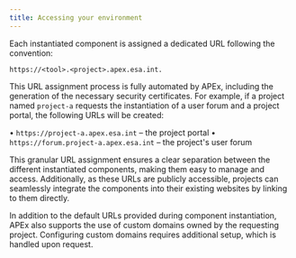 ```yaml
---
title: Accessing your environment
---
```


Each instantiated component is assigned a dedicated URL following the convention:

`https://<tool>.<project>.apex.esa.int.`

This URL assignment process is fully automated by APEx, including the generation of the necessary security certificates.
For example, if a project named `project-a` requests the instantiation of a user forum and a project portal, the following
URLs will be created:

• `https://project-a.apex.esa.int` – the project portal
• `https://forum.project-a.apex.esa.int` – the project's user forum

This granular URL assignment ensures a clear separation between the different instantiated components, making them easy
to manage and access. Additionally, as these URLs are publicly accessible, projects can seamlessly integrate the components
into their existing websites by linking to them directly.

In addition to the default URLs provided during component instantiation, APEx also supports the use of custom domains owned
by the requesting project. Configuring custom domains requires additional setup, which is handled upon request.
